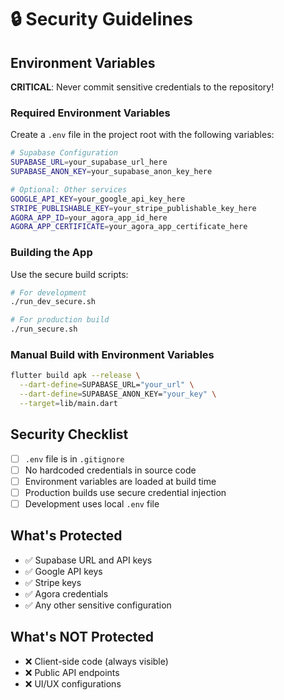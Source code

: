 # 🔒 Security Guidelines

## Environment Variables

**CRITICAL**: Never commit sensitive credentials to the repository!

### Required Environment Variables

Create a `.env` file in the project root with the following variables:

```bash
# Supabase Configuration
SUPABASE_URL=your_supabase_url_here
SUPABASE_ANON_KEY=your_supabase_anon_key_here

# Optional: Other services
GOOGLE_API_KEY=your_google_api_key_here
STRIPE_PUBLISHABLE_KEY=your_stripe_publishable_key_here
AGORA_APP_ID=your_agora_app_id_here
AGORA_APP_CERTIFICATE=your_agora_app_certificate_here
```

### Building the App

Use the secure build scripts:

```bash
# For development
./run_dev_secure.sh

# For production build
./run_secure.sh
```

### Manual Build with Environment Variables

```bash
flutter build apk --release \
  --dart-define=SUPABASE_URL="your_url" \
  --dart-define=SUPABASE_ANON_KEY="your_key" \
  --target=lib/main.dart
```

## Security Checklist

- [ ] `.env` file is in `.gitignore`
- [ ] No hardcoded credentials in source code
- [ ] Environment variables are loaded at build time
- [ ] Production builds use secure credential injection
- [ ] Development uses local `.env` file

## What's Protected

- ✅ Supabase URL and API keys
- ✅ Google API keys
- ✅ Stripe keys
- ✅ Agora credentials
- ✅ Any other sensitive configuration

## What's NOT Protected

- ❌ Client-side code (always visible)
- ❌ Public API endpoints
- ❌ UI/UX configurations